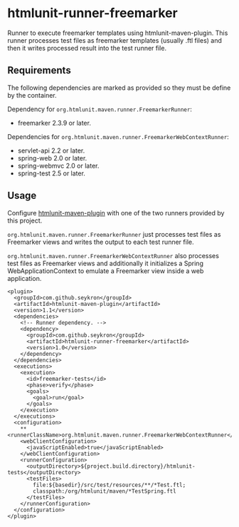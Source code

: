 htmlunit-runner-freemarker
==========================

Runner to execute freemarker templates using htmlunit-maven-plugin. This runner
processes test files as freemarker templates (usually .ftl files) and then it
writes processed result into the test runner file.

## Requirements
The following dependencies are marked as provided so they must be define by
the container.

Dependency for ```org.htmlunit.maven.runner.FreemarkerRunner```:

* freemarker 2.3.9 or later.

Dependencies for ```org.htmlunit.maven.runner.FreemarkerWebContextRunner```:

* servlet-api 2.2 or later.
* spring-web 2.0 or later.
* spring-webmvc 2.0 or later.
* spring-test 2.5 or later.

## Usage
Configure [htmlunit-maven-plugin](https://github.com/seykron/htmlunit-maven-plugin)
with one of the two runners provided by this project.

```org.htmlunit.maven.runner.FreemarkerRunner``` just processes test files as
Freemarker views and writes the output to each test runner file.

```org.htmlunit.maven.runner.FreemarkerWebContextRunner``` also processes test
files as Freemarker views and additionally it initializes a Spring
WebApplicationContext to emulate a Freemarker view inside a web application.

```
<plugin>
  <groupId>com.github.seykron</groupId>
  <artifactId>htmlunit-maven-plugin</artifactId>
  <version>1.1</version>
  <dependencies>
    <!-- Runner dependency. -->
    <dependency>
      <groupId>com.github.seykron</groupId>
      <artifactId>htmlunit-runner-freemarker</artifactId>
      <version>1.0</version>
    </dependency>
  </dependencies>
  <executions>
    <execution>
      <id>freemarker-tests</id>
      <phase>verify</phase>
      <goals>
        <goal>run</goal>
      </goals>
    </execution>
  </executions>
  <configuration>
    **<runnerClassName>org.htmlunit.maven.runner.FreemarkerWebContextRunner</runnerClassName>**
    <webClientConfiguration>
      <javaScriptEnabled>true</javaScriptEnabled>
    </webClientConfiguration>
    <runnerConfiguration>
      <outputDirectory>${project.build.directory}/htmlunit-tests</outputDirectory>
      <testFiles>
        file:${basedir}/src/test/resources/**/*Test.ftl;
        classpath:/org/htmlunit/maven/*TestSpring.ftl
      </testFiles>
    </runnerConfiguration>
  </configuration>
</plugin>
```

